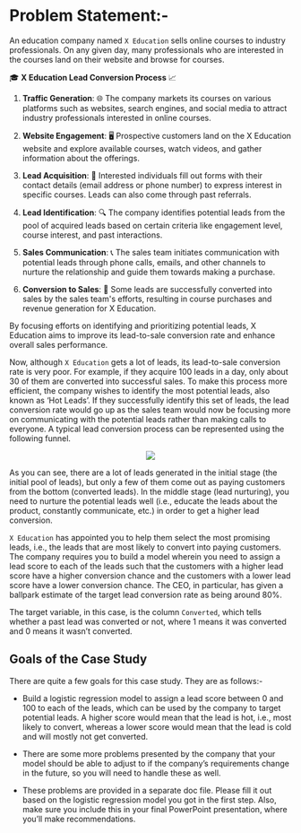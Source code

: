 # Problem Statement:-




An education company named `X Education` sells online courses to industry professionals. On any given day, many professionals who are interested in the courses land on their website and browse for courses.

🎓 **X Education Lead Conversion Process** 📈


1. **Traffic Generation**: 🌐 The company markets its courses on various platforms such as websites, search engines, and social media to attract industry professionals interested in online courses.

2. **Website Engagement**: 🖥️ Prospective customers land on the X Education website and explore available courses, watch videos, and gather information about the offerings.

3. **Lead Acquisition**: 📝 Interested individuals fill out forms with their contact details (email address or phone number) to express interest in specific courses. Leads can also come through past referrals.

4. **Lead Identification**: 🔍 The company identifies potential leads from the pool of acquired leads based on certain criteria like engagement level, course interest, and past interactions.

5. **Sales Communication**: 📞 The sales team initiates communication with potential leads through phone calls, emails, and other channels to nurture the relationship and guide them towards making a purchase.

6. **Conversion to Sales**: 💼 Some leads are successfully converted into sales by the sales team's efforts, resulting in course purchases and revenue generation for X Education.

By focusing efforts on identifying and prioritizing potential leads, X Education aims to improve its lead-to-sale conversion rate and enhance overall sales performance.


Now, although `X Education` gets a lot of leads, its lead-to-sale conversion rate is very poor. For example, if they acquire 100 leads in a day, only about 30 of them are converted into successful sales. To make this process more efficient, the company wishes to identify the most potential leads, also known as ‘Hot Leads’. If they successfully identify this set of leads, the lead conversion rate would go up as the sales team would now be focusing more on communicating with the potential leads rather than making calls to everyone. A typical lead conversion process can be represented using the following funnel.

<p align='center' ><img src="https://cdn.upgrad.com/UpGrad/temp/189f213d-fade-4fe4-b506-865f1840a25a/XNote_201901081613670.jpg"></p>

As you can see, there are a lot of leads generated in the initial stage (the initial pool of leads), but only a few of them come out as paying customers from the bottom (converted leads). In the middle stage (lead nurturing), you need to nurture the potential leads well (i.e., educate the leads about the product, constantly communicate, etc.) in order to get a higher lead conversion.

 

`X Education` has appointed you to help them select the most promising leads, i.e., the leads that are most likely to convert into paying customers. The company requires you to build a model wherein you need to assign a lead score to each of the leads such that the customers with a higher lead score have a higher conversion chance and the customers with a lower lead score have a lower conversion chance. The CEO, in particular, has given a ballpark estimate of the target lead conversion rate as being around 80%.

The target variable, in this case, is the column `Converted`, which tells whether a past lead was converted or not, where 1 means it was converted and 0 means it wasn’t converted. 


## Goals of the Case Study
There are quite a few goals for this case study. They are as follows:-

- Build a logistic regression model to assign a lead score between 0 and 100 to each of the leads, which can be used by the company to target potential leads. A higher score would mean that the lead is hot, i.e., most likely to convert, whereas a lower score would mean that the lead is cold and will mostly not get converted.

- There are some more problems presented by the company that your model should be able to adjust to if the company’s requirements change in the future, so you will need to handle these as well. 

- These problems are provided in a separate doc file. Please fill it out based on the logistic regression model you got in the first step. Also, make sure you include this in your final PowerPoint presentation, where you’ll make recommendations.